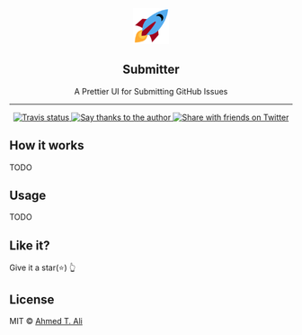 <div align="center">
	<a href="https://submit.now.sh">
  	<img src="./static/images/rocket.svg" width="64" alt="rocket emoji"/>
	</a>
	<h2>Submitter</h2>
  <p>A Prettier UI for Submitting GitHub Issues</p>

  <hr>

  <a href="https://travis-ci.org/ahmed-taj/submitter">
    <img src="https://img.shields.io/travis/ahmed-taj/submitter.svg?style=flat-square" alt="Travis status"/>
  </a>

  <a href="https://saythanks.io/to/ahmed-taj">
    <img src="https://img.shields.io/badge/Say%20Thanks-💖-CA1F7B.svg?style=flat-square" alt="Say thanks to the author"/>
  </a>

  <a href="http://twitter.com/home?status=Check out this cool project by @ah_tajelsir https://git.io/todos">
    <img src="https://img.shields.io/badge/Share-with%20friends-blue.svg?logo=twitter&style=flat-square" alt="Share with friends on Twitter"/>
  </a>
</div>

## How it works

TODO

## Usage

TODO

## Like it?

Give it a star(:star:) :point_up_2:

## License

MIT © [Ahmed T. Ali](https://github.com/ahmed-taj)
